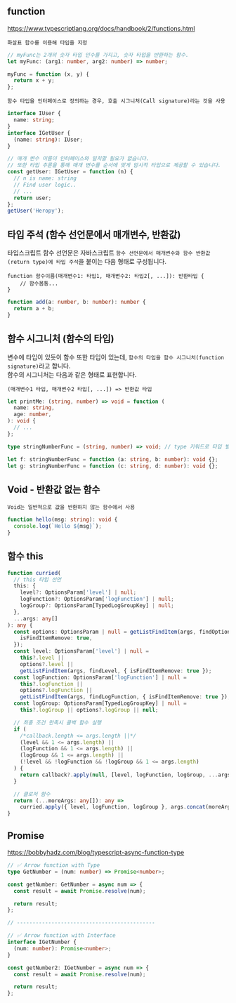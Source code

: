 ## function

https://www.typescriptlang.org/docs/handbook/2/functions.html

`화살표 함수를 이용해 타입을 지정`

```typescript
// myFunc는 2개의 숫자 타입 인수를 가지고, 숫자 타입을 반환하는 함수.
let myFunc: (arg1: number, arg2: number) => number;

myFunc = function (x, y) {
  return x + y;
};
```

`함수 타입을 인터페이스로 정의하는 경우, 호출 시그니처(Call signature)라는 것을 사용`

```typescript
interface IUser {
  name: string;
}
interface IGetUser {
  (name: string): IUser;
}

// 매개 변수 이름이 인터페이스와 일치할 필요가 없습니다.
// 또한 타입 추론을 통해 매개 변수를 순서에 맞게 암시적 타입으로 제공할 수 있습니다.
const getUser: IGetUser = function (n) {
  // n is name: string
  // Find user logic..
  // ...
  return user;
};
getUser('Heropy');
```

## 타입 주석 (함수 선언문에서 매개변수, 반환값)

타입스크립트 함수 선언문은 자바스크립트 `함수 선언문에서 매개변수와 함수 반환값(return type)에 타입 주석`을 붙이는 다음 형태로 구성됩니다.

```
function 함수이름(매개변수1: 타입1, 매개변수2: 타입2[, ...]): 반환타입 {
	// 함수몸통...
}
```

```typescript
function add(a: number, b: number): number {
  return a + b;
}
```

## 함수 시그니처 (함수의 타입)

변수에 타입이 있듯이 함수 또한 타입이 있는데, `함수의 타입을 함수 시그니처(function signature)`라고 합니다.  
함수의 시그니처는 다음과 같은 형태로 표현합니다.

```
(매개변수1 타입, 매개변수2 타입[, ...]) => 반환값 타입
```

```typescript
let printMe: (string, number) => void = function (
  name: string,
  age: number,
): void {
  // ...
};
```

```typescript
type stringNumberFunc = (string, number) => void; // type 키워드로 타입 별칭 만들기

let f: stringNumberFunc = function (a: string, b: number): void {};
let g: stringNumberFunc = function (c: string, d: number): void {};
```

## Void - 반환값 없는 함수

`Void는 일반적으로 값을 반환하지 않는 함수에서 사용`

```typescript
function hello(msg: string): void {
  console.log(`Hello ${msg}`);
}
```

## 함수 this

```typescript
function curried(
  // this 타입 선언
  this: {
    level?: OptionsParam['level'] | null;
    logFunction?: OptionsParam['logFunction'] | null;
    logGroup?: OptionsParam[TypedLogGroupKey] | null;
  },
  ...args: any[]
): any {
  const options: OptionsParam | null = getListFindItem(args, findOptions, {
    isFindItemRemove: true,
  });
  const level: OptionsParam['level'] | null =
    this?.level ||
    options?.level ||
    getListFindItem(args, findLevel, { isFindItemRemove: true });
  const logFunction: OptionsParam['logFunction'] | null =
    this?.logFunction ||
    options?.logFunction ||
    getListFindItem(args, findLogFunction, { isFindItemRemove: true });
  const logGroup: OptionsParam[TypedLogGroupKey] | null =
    this?.logGroup || options?.logGroup || null;

  // 최종 조건 만족시 콜백 함수 실행
  if (
    /*callback.length <= args.length ||*/
    (level && 1 <= args.length) ||
    (logFunction && 1 <= args.length) ||
    (logGroup && 1 <= args.length) ||
    (!level && !logFunction && !logGroup && 1 <= args.length)
  ) {
    return callback?.apply(null, [level, logFunction, logGroup, ...args]);
  }

  // 클로저 함수
  return (...moreArgs: any[]): any =>
    curried.apply({ level, logFunction, logGroup }, args.concat(moreArgs));
}
```

## Promise

https://bobbyhadz.com/blog/typescript-async-function-type

```typescript
// ✅ Arrow function with Type
type GetNumber = (num: number) => Promise<number>;

const getNumber: GetNumber = async num => {
  const result = await Promise.resolve(num);

  return result;
};

// --------------------------------------------

// ✅ Arrow function with Interface
interface IGetNumber {
  (num: number): Promise<number>;
}

const getNumber2: IGetNumber = async num => {
  const result = await Promise.resolve(num);

  return result;
};
```
